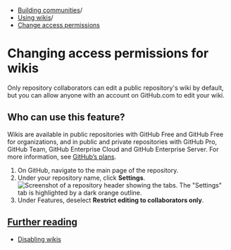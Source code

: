   * [Building communities](https://docs.github.com/en/communities "Building communities")/
  * [Using wikis](https://docs.github.com/en/communities/documenting-your-project-with-wikis "Using wikis")/
  * [Change access permissions](https://docs.github.com/en/communities/documenting-your-project-with-wikis/changing-access-permissions-for-wikis "Change access permissions")


# Changing access permissions for wikis
Only repository collaborators can edit a public repository's wiki by default, but you can allow anyone with an account on GitHub.com to edit your wiki.
## Who can use this feature?
Wikis are available in public repositories with GitHub Free and GitHub Free for organizations, and in public and private repositories with GitHub Pro, GitHub Team, GitHub Enterprise Cloud and GitHub Enterprise Server. For more information, see [GitHub’s plans](https://docs.github.com/en/get-started/learning-about-github/githubs-plans).
  1. On GitHub, navigate to the main page of the repository.
  2. Under your repository name, click **Settings**.
![Screenshot of a repository header showing the tabs. The "Settings" tab is highlighted by a dark orange outline.](https://docs.github.com/assets/cb-28260/images/help/repository/repo-actions-settings.png)
  3. Under Features, deselect **Restrict editing to collaborators only**.


## [Further reading](https://docs.github.com/en/communities/documenting-your-project-with-wikis/changing-access-permissions-for-wikis#further-reading)
  * [Disabling wikis](https://docs.github.com/en/communities/documenting-your-project-with-wikis/disabling-wikis)


